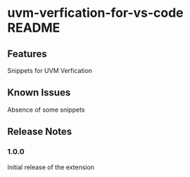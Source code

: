 # uvm-verfication-for-vs-code README



## Features

Snippets for UVM Verfication


## Known Issues

Absence of some snippets

## Release Notes
### 1.0.0

Initial release of the extension
